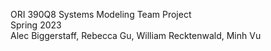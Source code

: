 ORI 390Q8 Systems Modeling Team Project  
Spring 2023  
Alec Biggerstaff, Rebecca Gu, William Recktenwald, Minh Vu  
